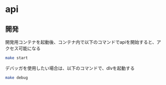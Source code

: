 # api

## 開発

開発用コンテナを起動後、コンテナ内で以下のコマンドでapiを開始すると、アクセス可能になる

```bash
make start
```

デバッガを使用したい場合は、以下のコマンドで、dlvを起動する

```bash
make debug
```
